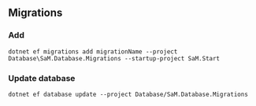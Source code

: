 ## Migrations

### Add
`dotnet ef migrations add migrationName --project Database\SaM.Database.Migrations --startup-project SaM.Start`

### Update database
`dotnet ef database update --project Database/SaM.Database.Migrations`